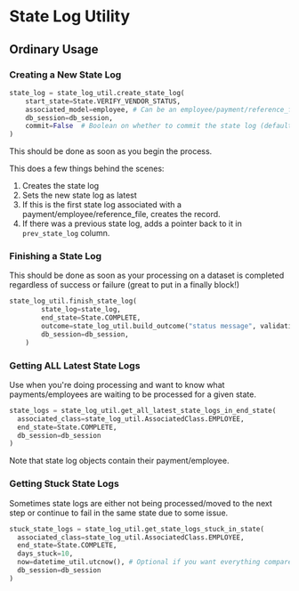 # State Log Utility

## Ordinary Usage

### Creating a New State Log
```py
state_log = state_log_util.create_state_log(
    start_state=State.VERIFY_VENDOR_STATUS,
    associated_model=employee, # Can be an employee/payment/reference_file DB object
    db_session=db_session,
    commit=False  # Boolean on whether to commit the state log (defaults to True), set to False if you want to control when commits occur/handle rollbacks
)
```
This should be done as soon as you begin the process.

This does a few things behind the scenes:
1. Creates the state log
2. Sets the new state log as latest
  1. If this is the first state log associated with a payment/employee/reference_file, creates the record.
3. If there was a previous state log, adds a pointer back to it in `prev_state_log` column.

### Finishing a State Log
This should be done as soon as your processing on a dataset is completed
regardless of success or failure (great to put in a finally block!)
```py
state_log_util.finish_state_log(
        state_log=state_log,
        end_state=State.COMPLETE,
        outcome=state_log_util.build_outcome("status message", validation_container),
        db_session=db_session,
    )
```

### Getting ALL Latest State Logs
Use when you're doing processing and want to know what payments/employees
are waiting to be processed for a given state.
```py
state_logs = state_log_util.get_all_latest_state_logs_in_end_state(
  associated_class=state_log_util.AssociatedClass.EMPLOYEE,
  end_state=State.COMPLETE,
  db_session=db_session
)
```
Note that state log objects contain their payment/employee.

### Getting Stuck State Logs
Sometimes state logs are either not being processed/moved to the next step
or continue to fail in the same state due to some issue.
```py
stuck_state_logs = state_log_util.get_state_logs_stuck_in_state(
  associated_class=state_log_util.AssociatedClass.EMPLOYEE,
  end_state=State.COMPLETE,
  days_stuck=10,
  now=datetime_util.utcnow(), # Optional if you want everything compared against the exact same time
  db_session=db_session
)
```